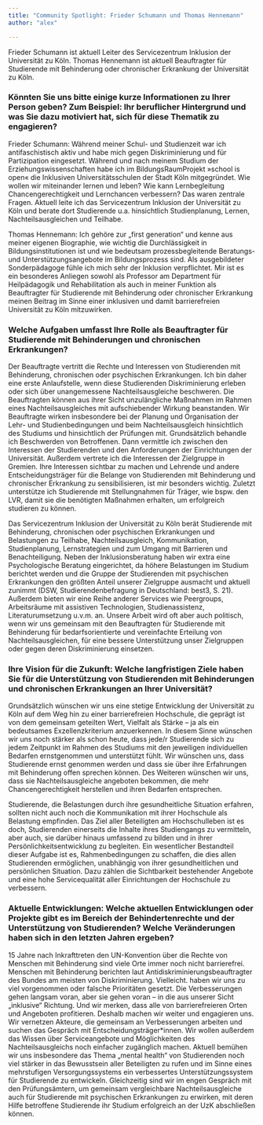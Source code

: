```yaml
---
title: "Community Spotlight: Frieder Schumann und Thomas Hennemann"
author: "alex"

---
```


Frieder Schumann ist aktuell Leiter des Servicezentrum Inklusion der Universität zu Köln. Thomas Hennemann ist aktuell Beauftragter für Studierende mit Behinderung oder chronischer Erkrankung der Universität zu Köln.

### Könnten Sie uns bitte einige kurze Informationen zu Ihrer Person geben? Zum Beispiel: Ihr beruflicher Hintergrund und was Sie dazu motiviert hat, sich für diese Thematik zu engagieren?

Frieder Schumann: Während meiner Schul- und Studienzeit war ich antifaschistisch aktiv und habe mich gegen Diskriminierung und für Partizipation eingesetzt. Während und nach meinem Studium der Erziehungswissenschaften habe ich im BildungsRaumProjekt »school is open« die Inklusiven Universitätsschulen der Stadt Köln mitgegründet. Wie wollen wir miteinander lernen und leben? Wie kann Lernbegleitung Chancengerechtigkeit und Lernchancen verbessern? Das waren zentrale Fragen. Aktuell leite ich das Servicezentrum Inklusion der Universität zu Köln und berate dort Studierende u.a. hinsichtlich Studienplanung, Lernen, Nachteilsausgleichen und Teilhabe.

Thomas Hennemann: Ich gehöre zur „first generation“ und kenne aus meiner eigenen Biographie, wie wichtig die Durchlässigkeit in Bildungsinstitutionen ist und wie bedeutsam prozessbegleitende Beratungs- und Unterstützungsangebote im Bildungsprozess sind. Als ausgebildeter Sonderpädagoge fühle ich mich sehr der Inklusion verpflichtet. Mir ist es ein besonderes Anliegen sowohl als Professor am Department für Heilpädagogik und Rehabilitation als auch in meiner Funktion als Beauftragter für Studierende mit Behinderung oder chronischer Erkrankung meinen Beitrag im Sinne einer inklusiven und damit barrierefreien Universität zu Köln mitzuwirken.

### Welche Aufgaben umfasst Ihre Rolle als Beauftragter für Studierende mit Behinderungen und chronischen Erkrankungen?

Der Beauftragte vertritt die Rechte und Interessen von Studierenden mit Behinderung, chronischen oder psychischen Erkrankungen. Ich bin daher eine erste Anlaufstelle, wenn diese Studierenden Diskriminierung erleben oder sich über unangemessene Nachteilsausgleiche beschweren. Die Beauftragten können aus ihrer Sicht unzulängliche Maßnahmen im Rahmen eines Nachteilsausgleiches mit aufschiebender Wirkung beanstanden. Wir Beauftragte wirken insbesondere bei der Planung und Organisation der Lehr- und Studienbedingungen und beim Nachteilsausgleich hinsichtlich des Studiums und hinsichtlich der Prüfungen mit. Grundsätzlich behandle ich Beschwerden von Betroffenen. Dann vermittle ich zwischen den Interessen der Studierenden und den Anforderungen der Einrichtungen der Universität. Außerdem vertrete ich die Interessen der Zielgruppe in Gremien. Ihre Interessen sichtbar zu machen und Lehrende und andere Entscheidungsträger für die Belange von Studierenden mit Behinderung und chronischer Erkrankung zu sensibilisieren, ist mir besonders wichtig. Zuletzt unterstütze ich Studierende mit Stellungnahmen für Träger, wie bspw. den LVR, damit sie die benötigten Maßnahmen erhalten, um erfolgreich studieren zu können.

Das Servicezentrum Inklusion der Universität zu Köln berät Studierende mit Behinderung, chronischen oder psychischen Erkrankungen und Belastungen zu Teilhabe, Nachteilsausgleich, Kommunikation, Studienplanung, Lernstrategien und zum Umgang mit Barrieren und Benachteiligung. Neben der Inklusionsberatung haben wir extra eine Psychologische Beratung eingerichtet, da höhere Belastungen im Studium berichtet werden und die Gruppe der Studierenden mit psychischen Erkrankungen den größten Anteil unserer Zielgruppe ausmacht und aktuell zunimmt (DSW, Studierendenbefragung in Deutschland: best3, S. 21). Außerdem bieten wir eine Reihe anderer Services wie Peergroups, Arbeitsräume mit assistiven Technologien, Studienassistenz, Literaturumsetzung u.v.m. an. Unsere Arbeit wird oft aber auch politisch, wenn wir uns gemeinsam mit den Beauftragten für Studierende mit Behinderung für bedarfsorientierte und vereinfachte Erteilung von Nachteilsausgleichen, für eine bessere Unterstützung unser Zielgruppen oder gegen deren Diskriminierung einsetzen.

### Ihre Vision für die Zukunft: Welche langfristigen Ziele haben Sie für die Unterstützung von Studierenden mit Behinderungen und chronischen Erkrankungen an Ihrer Universität? 

Grundsätzlich wünschen wir uns eine stetige Entwicklung der Universität zu Köln auf dem Weg hin zu einer barrierefreien Hochschule, die geprägt ist von dem gemeinsam geteilten Wert, Vielfalt als Stärke – ja als ein bedeutsames Exzellenzkriterium anzuerkennen. In diesem Sinne wünschen wir uns noch stärker als schon heute, dass jede/r Studierende sich zu jedem Zeitpunkt im Rahmen des Studiums mit den jeweiligen individuellen Bedarfen ernstgenommen und unterstützt fühlt. 
Wir wünschen uns, dass Studierende ernst genommen werden und dass sie über ihre Erfahrungen mit Behinderung offen sprechen können. Des Weiteren wünschen wir uns, dass sie Nachteilsausgleiche angeboten bekommen, die mehr Chancengerechtigkeit herstellen und ihren Bedarfen entsprechen. 

Studierende, die Belastungen durch ihre gesundheitliche Situation erfahren, sollten nicht auch noch die Kommunikation mit ihrer Hochschule als Belastung empfinden. Das Ziel aller Beteiligten am Hochschulleben ist es doch, Studierenden einerseits die Inhalte ihres Studiengangs zu vermitteln, aber auch, sie darüber hinaus umfassend zu bilden und in ihrer Persönlichkeitsentwicklung zu begleiten. Ein wesentlicher Bestandteil dieser Aufgabe ist es, Rahmenbedingungen zu schaffen, die dies allen Studierenden ermöglichen, unabhängig von ihrer gesundheitlichen und persönlichen Situation. Dazu zählen die Sichtbarkeit bestehender Angebote und eine hohe Servicequalität aller Einrichtungen der Hochschule zu verbessern.


### Aktuelle Entwicklungen: Welche aktuellen Entwicklungen oder Projekte gibt es im Bereich der Behindertenrechte und der Unterstützung von Studierenden? Welche Veränderungen haben sich in den letzten Jahren ergeben?

15 Jahre nach Inkrafttreten den UN-Konvention über die Rechte von Menschen mit Behinderung sind viele Orte immer noch nicht barrierefrei. Menschen mit Behinderung berichten laut Antidiskriminierungsbeauftragter des Bundes am meisten von Diskriminierung. Vielleicht. haben wir uns zu viel vorgenommen oder falsche Prioritäten gesetzt. Die Verbesserungen gehen langsam voran, aber sie gehen voran – in die aus unserer Sicht „inklusive“ Richtung. Und wir merken, dass alle von barrierefreieren Orten und Angeboten profitieren. Deshalb machen wir weiter und engagieren uns. Wir vernetzen Akteure, die gemeinsam an Verbesserungen arbeiten und suchen das Gespräch mit Entscheidungsträger*innen. Wir wollen außerdem das Wissen über Serviceangebote und Möglichkeiten des Nachteilsausgleichs noch einfacher zugänglich machen. Aktuell bemühen wir uns insbesondere das Thema „mental health“ von Studierenden noch viel stärker in das Bewusstsein aller Beteiligten zu rufen und im Sinne eines mehrstufigen Versorgungssystems ein verbessertes Unterstützungssystem für Studierende zu entwickeln. Gleichzeitig sind wir im engen Gespräch mit den Prüfungsämtern, um gemeinsam vergleichbare Nachteilsausgleiche auch für Studierende mit psychischen Erkrankungen zu erwirken, mit deren Hilfe betroffene Studierende ihr Studium erfolgreich an der UzK abschließen können. 
